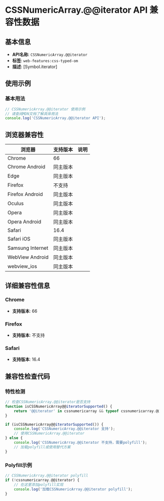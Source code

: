 # CSSNumericArray.@@iterator API 兼容性数据

## 基本信息

- **API名称**: `CSSNumericArray.@@iterator`
- **标签**: `web-features:css-typed-om`
- **描述**: [Symbol.iterator]

## 使用示例

### 基本用法

```javascript
// CSSNumericArray.@@iterator 使用示例
// 请查阅MDN文档了解具体用法
console.log('CSSNumericArray.@@iterator API');
```

## 浏览器兼容性

| 浏览器 | 支持版本 | 说明 |
|--------|----------|------|
| Chrome | 66 |  |
| Chrome Android | 同主版本 |  |
| Edge | 同主版本 |  |
| Firefox | 不支持 |  |
| Firefox Android | 同主版本 |  |
| Oculus | 同主版本 |  |
| Opera | 同主版本 |  |
| Opera Android | 同主版本 |  |
| Safari | 16.4 |  |
| Safari iOS | 同主版本 |  |
| Samsung Internet | 同主版本 |  |
| WebView Android | 同主版本 |  |
| webview_ios | 同主版本 |  |

## 详细兼容性信息

### Chrome

- **支持版本**: 66

### Firefox

- **支持版本**: 不支持

### Safari

- **支持版本**: 16.4

## 兼容性检查代码

### 特性检测

```javascript
// 检查CSSNumericArray.@@iterator是否支持
function isCSSNumericArray@@iteratorSupported() {
    return '@@iterator' in cssnumericarray && typeof cssnumericarray.@@iterator === 'function';
}

if (isCSSNumericArray@@iteratorSupported()) {
    console.log('CSSNumericArray.@@iterator 支持');
    // 使用CSSNumericArray.@@iterator
} else {
    console.log('CSSNumericArray.@@iterator 不支持，需要polyfill');
    // 加载polyfill或使用替代方案
}
```

### Polyfill示例

```javascript
// CSSNumericArray.@@iterator polyfill
if (!cssnumericarray.@@iterator) {
    // 在这里添加polyfill实现
    console.log('加载CSSNumericArray.@@iterator polyfill');
}
```


